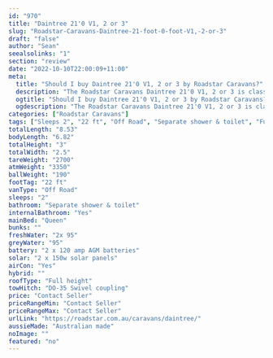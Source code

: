 ```yaml
---
id: "970"
title: "Daintree 21'0 V1, 2 or 3"
slug: "Roadstar-Caravans-Daintree-21-foot-0-foot-V1,-2-or-3"
draft: "false"
author: "Sean"
seealsolinks: "1"
section: "review"
date: "2022-10-10T22:00:09+11:00"
meta:
  title: "Should I buy Daintree 21'0 V1, 2 or 3 by Roadstar Caravans?"
  description: "The Roadstar Caravans Daintree 21'0 V1, 2 or 3 is classed as Off Road, and sleeps 2 people. It is Australian made and comes in at 22 ft. It generally has Separate shower & toilet."
  ogtitle: "Should I buy Daintree 21'0 V1, 2 or 3 by Roadstar Caravans?"
  ogdescription: "The Roadstar Caravans Daintree 21'0 V1, 2 or 3 is classed as Off Road, and sleeps 2 people. It is Australian made and comes in at 22 ft. It generally has Separate shower & toilet."
categories: ["Roadstar Caravans"]
tags: ["Sleeps 2", "22 ft", "Off Road", "Separate shower & toilet", "Full height", "Price Unknown", "Australian made"]
totalLength: "8.53"
bodyLength: "6.82"
totalHeight: "3"
totalWidth: "2.5"
tareWeight: "2700"
atmWeight: "3350"
ballWeight: "190"
footTag: "22 ft"
vanType: "Off Road"
sleeps: "2"
bathroom: "Separate shower & toilet"
internalBathroom: "Yes"
mainBed: "Queen"
bunks: ""
freshWater: "2x 95"
greyWater: "95"
battery: "2 x 120 amp AGM batteries"
solar: "2 x 150w solar panels"
airCon: "Yes"
hybrid: ""
roofType: "Full height"
towHitch: "DO-35 Swivel coupling"
price: "Contact Seller"
priceRangeMin: "Contact Seller"
priceRangeMax: "Contact Seller"
urlLink: "https://roadstar.com.au/caravans/daintree/"
aussieMade: "Australian made"
noImage: ""
featured: "no"
---
```

